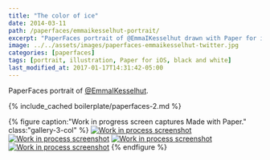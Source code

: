 ```yaml
---
title: "The color of ice"
date: 2014-03-11
path: /paperfaces/emmaikesselhut-portrait/
excerpt: "PaperFaces portrait of @EmmaIKesselhut drawn with Paper for iOS on an iPad."
image: ../../assets/images/paperfaces-emmaikesselhut-twitter.jpg
categories: [paperfaces]
tags: [portrait, illustration, Paper for iOS, black and white]
last_modified_at: 2017-01-17T14:31:42-05:00
---
```


PaperFaces portrait of [@EmmaIKesselhut](https://twitter.com/EmmaIKesselhut).

{% include_cached boilerplate/paperfaces-2.md %}

{% figure caption:"Work in progress screen captures Made with Paper." class:"gallery-3-col" %}
[![Work in process screenshot](../../assets/images/paperfaces-emmaikesselhut-process-1-600.jpg)](../../assets/images/paperfaces-emmaikesselhut-process-1-lg.jpg)
[![Work in process screenshot](../../assets/images/paperfaces-emmaikesselhut-process-2-600.jpg)](../../assets/images/paperfaces-emmaikesselhut-process-2-lg.jpg)
[![Work in process screenshot](../../assets/images/paperfaces-emmaikesselhut-process-3-600.jpg)](../../assets/images/paperfaces-emmaikesselhut-process-3-lg.jpg)
[![Work in process screenshot](../../assets/images/paperfaces-emmaikesselhut-process-4-600.jpg)](../../assets/images/paperfaces-emmaikesselhut-process-4-lg.jpg)
{% endfigure %}
